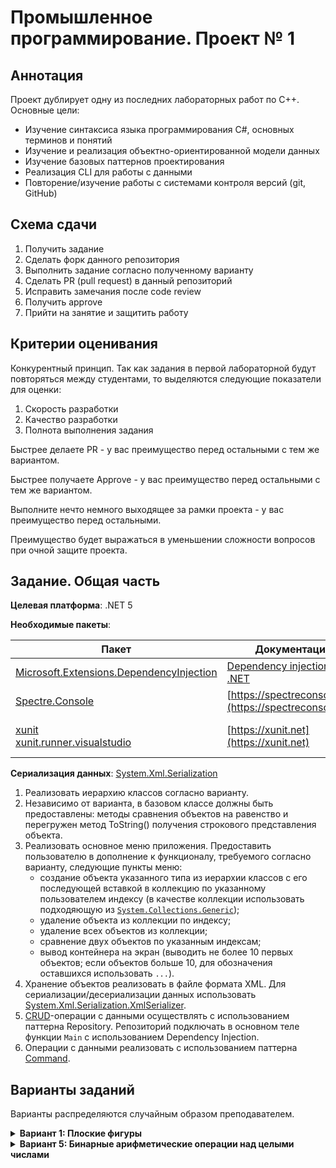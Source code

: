 # Промышленное программирование. Проект № 1

## Аннотация

Проект дублирует одну из последних лабораторных работ по C++. Основные цели:
* Изучение синтаксиса языка программирования C#, основных терминов и понятий
* Изучение и реализация объектно-ориентированной модели данных
* Изучение базовых паттернов проектирования
* Реализация CLI для работы с данными
* Повторение/изучение работы с системами контроля версий (git, GitHub)

## Схема сдачи

1. Получить задание
2. Сделать форк данного репозитория
3. Выполнить задание согласно полученному варианту
4. Сделать PR (pull request) в данный репозиторий 
6. Исправить замечания после code review
7. Получить approve 
8. Прийти на занятие и защитить работу

## Критерии оценивания

Конкурентный принцип.
Так как задания в первой лабораторной будут повторяться между студентами, то выделяются следующие показатели для оценки:
1. Скорость разработки
2. Качество разработки
3. Полнота выполнения задания

Быстрее делаете PR - у вас преимущество перед остальными с тем же вариантом.

Быстрее получаете Approve - у вас преимущество перед остальными с тем же вариантом.

Выполните нечто немного выходящее за рамки проекта - у вас преимущество перед остальными.

Преимущество будет выражаться в уменьшении сложности вопросов при очной защите проекта.

## Задание. Общая часть

**Целевая платформа**: .NET 5

**Необходимые пакеты**:

| Пакет | Документация | Назначение |
| --- | --- | --- |
| [Microsoft.Extensions.DependencyInjection](https://www.nuget.org/packages/Microsoft.Extensions.DependencyInjection/5.0.2) | [Dependency injection in .NET](https://docs.microsoft.com/en-us/dotnet/core/extensions/dependency-injection) | DI-контейнер |
| [Spectre.Console](https://www.nuget.org/packages/Spectre.Console) | [https://spectreconsole.net](https://spectreconsole.net) | CLI-фреймворк |
| [xunit](https://www.nuget.org/packages/xunit.runner.visualstudio)<br/>[xunit.runner.visualstudio](https://www.nuget.org/packages/xunit.runner.visualstudio) | [https://xunit.net](https://xunit.net) | Модульное тестирование (опционально) |

**Сериализация данных**: [System.Xml.Serialization](https://docs.microsoft.com/en-us/dotnet/api/system.xml.serialization.xmlserializer?view=net-5.0)

1. Реализовать иерархию классов согласно варианту.
2. Независимо от варианта, в базовом классе должны быть предоставлены: методы сравнения объектов на равенство и перегружен метод ToString() получения строкового представления объекта.
3. Реализовать основное меню приложения. Предоставить пользователю в дополнение к функционалу, требуемого согласно варианту, следующие пункты меню:
    - cоздание объекта указанного типа из иерархии классов с его последующей вставкой в коллекцию по указанному пользователем индексу (в качестве коллекции использовать подходяющую из [`System.Collections.Generic`](https://docs.microsoft.com/en-us/dotnet/csharp/programming-guide/concepts/collections#BKMK_Generic));
    - удаление объекта из коллекции по индексу;
    - удаление всех объектов из коллекции;
    - сравнение двух объектов по указанным индексам;
    - вывод контейнера на экран (выводить не более 10 первых объектов; если объектов больше 10, для обозначения оставшихся использовать `...`).
4. Хранение объектов реализовать в файле формата XML. Для сериализации/десериализации данных использовать [System.Xml.Serialization.XmlSerializer](https://docs.microsoft.com/en-us/dotnet/api/system.xml.serialization.xmlserializer?view=net-5.0).
5. [CRUD](https://ru.wikipedia.org/wiki/CRUD)-операции с данными осуществлять с использованием паттерна Repository. Репозиторий подключать в основном теле функции `Main` c использованием Dependency Injection.
6. Операции с данными реализовать с использованием паттерна [Command](https://spectreconsole.net/cli/commands).

## Варианты заданий

Варианты распределяются случайным образом преподавателем.

<details>
  <summary><strong>Вариант 1: Плоские фигуры</strong></summary>
  Минимальный интерфейс:
  
  -	вычисление периметра;
  -	вычисление площади;
  -	получение минимального обрамляющего прямоугольника;
  
  Минимальный набор классов:
  
  - точка на плоскости (структура);
  -	прямоугольник;
  -	треугольник;
  -	круг.
  
  Предоставить возможность вычисления суммарной площади всех фигур в контейнере (считать, что фигуры не накладываются друг на друга). Вычисление организовать двумя способами: своим кодом и с использованием `System.Linq`.
</details>

<details>
  <summary><strong>Вариант 5: Бинарные арифметические операции над целыми числами</strong></summary>
  Минимальный интерфейс:
  
  -	вычисление значения по заданным аргументам.
    
  Минимальный набор классов:
  -	сложение;
  -	вычитание;
  -	умножение;
  -	целочисленное деление;
  -	остаток от деления.

  Предоставить возможность определения операции в контейнере, которая для заданных операндов принимает наименьшее значение. Если таких операций несколько, вывести первую из них. Вычисление организовать двумя способами: своим кодом и с использованием System.Linq.
</details>

